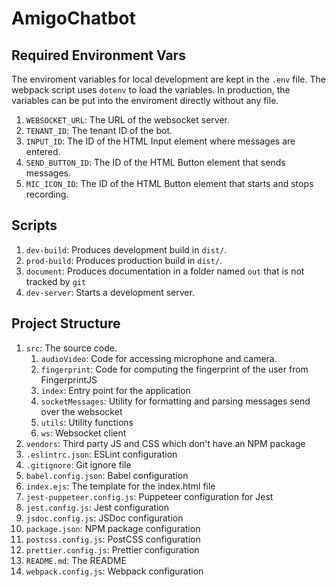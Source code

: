 # AmigoChatbot

## Required Environment Vars
The enviroment variables for local development are kept in the `.env` file. The webpack script uses `dotenv` to load the variables. In production, the variables can be put into the enviroment directly without any file.  

1. `WEBSOCKET_URL`: The URL of the websocket server.
2. `TENANT_ID`: The tenant ID of the bot.
3. `INPUT_ID`: The ID of the HTML Input element where messages are entered.
4. `SEND_BUTTON_ID`: The ID of the HTML Button element that sends messages.
5. `MIC_ICON_ID`: The ID of the HTML Button element that starts and stops recording.

## Scripts
1. `dev-build`: Produces development build in `dist/`.
2. `prod-build`: Produces production build in `dist/`.
3. `document`: Produces documentation in a folder named `out` that is not tracked by `git`
4. `dev-server`: Starts a development server.


## Project Structure
1. `src`: The source code.
   1. `audioVideo`: Code for accessing microphone and camera.
   2. `fingerprint`: Code for computing the fingerprint of the user from FingerprintJS
   3. `index`: Entry point for the application
   4. `socketMessages`: Utility for formatting and parsing messages send over the websocket
   5. `utils`: Utility functions
   6. `ws`: Websocket client
2. `vendors`: Third party JS and CSS which don't have an NPM package
3. `.eslintrc.json`: ESLint configuration
4. `.gitignore`: Git ignore file
5. `babel.config.json`: Babel configuration
6. `index.ejs`: The template for the index.html file
7. `jest-puppeteer.config.js`: Puppeteer configuration for Jest
8. `jest.config.js`: Jest configuration
9. `jsdoc.config.js`: JSDoc configuration
10. `package.json`: NPM package configuration
11. `postcss.config.js`: PostCSS configuration
12. `prettier.config.js`: Prettier configuration
13. `README.md`: The README
14. `webpack.config.js`: Webpack configuration
